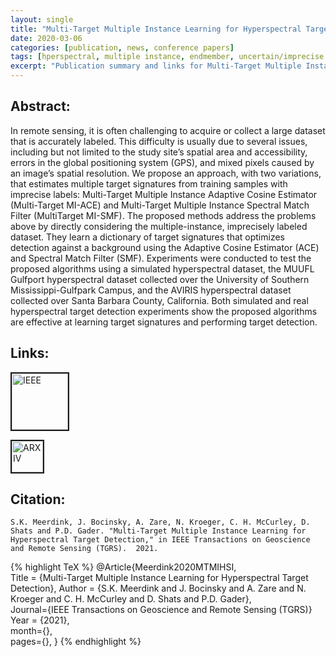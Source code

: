 ```yaml
---
layout: single
title: "Multi-Target Multiple Instance Learning for Hyperspectral Target Detection"
date: 2020-03-06
categories: [publication, news, conference papers]
tags: [hperspectral, multiple instance, endmember, uncertain/imprecise labels, classification, band selection, adaptive cosine estimator, spectral matched filter, classification, target detection, endmember variability, spectral variability, remote sensing, hyperspectral]
excerpt: "Publication summary and links for Multi-Target Multiple Instance Learning for Hyperspectral Target Detection"
---
```


## Abstract:
In remote sensing, it is often challenging to acquire or collect a large dataset that is accurately labeled. This difficulty is usually due to several issues, including but not limited to the study site’s spatial area and accessibility, errors in the global positioning system (GPS), and mixed pixels caused by an image’s spatial resolution. We propose an approach, with two variations, that estimates multiple target signatures from training samples with imprecise labels: Multi-Target Multiple Instance Adaptive Cosine Estimator (Multi-Target MI-ACE) and Multi-Target Multiple Instance Spectral Match Filter (MultiTarget MI-SMF). The proposed methods address the problems above by directly considering the multiple-instance, imprecisely labeled dataset. They learn a dictionary of target signatures that optimizes detection against a background using the Adaptive Cosine Estimator (ACE) and Spectral Match Filter (SMF). Experiments were conducted to test the proposed algorithms using a simulated hyperspectral dataset, the MUUFL Gulfport hyperspectral dataset collected over the University of Southern Mississippi-Gulfpark Campus, and the AVIRIS hyperspectral dataset collected over Santa Barbara County, California. Both simulated and real hyperspectral target detection experiments show the proposed algorithms are effective at learning target signatures and performing target detection.

## Links:
<p><a href="https://ieeexplore.ieee.org/document/9375470"><img src="/photos/links/ieee.jpg" alt="IEEE" width="90" border="2" /></a></p> <p><a href="https://arxiv.org/abs/1909.03316"><img src="/photos/links/arxiv.png" alt="ARXIV" height="50" border="2" /></a></p>

## Citation:
```
S.K. Meerdink, J. Bocinsky, A. Zare, N. Kroeger, C. H. McCurley, D. Shats and P.D. Gader. "Multi-Target Multiple Instance Learning for Hyperspectral Target Detection," in IEEE Transactions on Geoscience and Remote Sensing (TGRS).  2021.
```

{% highlight TeX %}
@Article{Meerdink2020MTMIHSI,  
Title = {Multi-Target Multiple Instance Learning for Hyperspectral Target Detection}, 
Author = {S.K. Meerdink and J. Bocinsky and A. Zare and N. Kroeger and C. H. McCurley and D. Shats and P.D. Gader},  
Journal={IEEE Transactions on Geoscience and Remote Sensing (TGRS)}
Year = {2021},  
month={},  
pages={},
}
{% endhighlight %}


